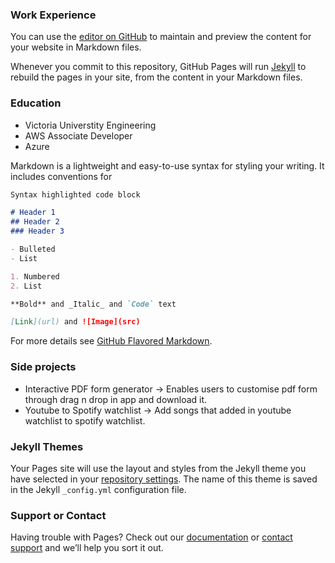 ### Work Experience

You can use the [editor on GitHub](https://github.com/PeideAmonNg/profile2/edit/gh-pages/index.md) to maintain and preview the content for your website in Markdown files.

Whenever you commit to this repository, GitHub Pages will run [Jekyll](https://jekyllrb.com/) to rebuild the pages in your site, from the content in your Markdown files.



### Education

- Victoria Universtity Engineering
- AWS Associate Developer
- Azure

Markdown is a lightweight and easy-to-use syntax for styling your writing. It includes conventions for

```markdown
Syntax highlighted code block

# Header 1
## Header 2
### Header 3

- Bulleted
- List

1. Numbered
2. List

**Bold** and _Italic_ and `Code` text

[Link](url) and ![Image](src)
```

For more details see [GitHub Flavored Markdown](https://guides.github.com/features/mastering-markdown/).

### Side projects

- Interactive PDF form generator -> Enables users to customise pdf form through drag n drop in app and download it.
- Youtube to Spotify watchlist -> Add songs that added in youtube watchlist to spotify watchlist.

### Jekyll Themes

Your Pages site will use the layout and styles from the Jekyll theme you have selected in your [repository settings](https://github.com/PeideAmonNg/profile2/settings). The name of this theme is saved in the Jekyll `_config.yml` configuration file.

### Support or Contact

Having trouble with Pages? Check out our [documentation](https://docs.github.com/categories/github-pages-basics/) or [contact support](https://github.com/contact) and we’ll help you sort it out.
